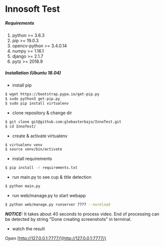 # Innosoft Test

##### Requirements

1. python >= 3.6.3
2. pip >= 19.0.3 
3. opencv-python >= 3.4.0.14
4. numpy >= 1.16.1   
5. django >= 2.1.7   
6. pytz >= 2018.9


##### Installation (Ubuntu 18.04)
* install pip
```bash
$ wget https://bootstrap.pypa.io/get-pip.py
$ sudo python3 get-pip.py
$ sudo pip install virtualenv
```
* clone repository & change dir
```bash
$ git clone git@github.com:glebasterbajo/InnoTest.git
$ cd InnoTest/
```
* create & activate virtualenv
```bash
$ virtualenv venv
$ source venv/bin/activate
```
* install requirements
```bash
$ pip install -r requirements.txt
```
* run main.py to see cup & title detection
```bash
$ python main.py
```
* run web/manage.py to start webapp
```bash
$ python web/manage.py runserver 7777 --noreload
```
**_NOTICE:_**
It takes about 40 seconds to process video. End of processing can be detected by string "Done creating screenshots" in terminal.
* watch the result

Open [http://127.0.0.1:7777/](http://127.0.0.1:7777/)
